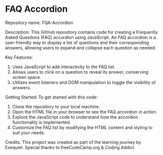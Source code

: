 # FAQ Accordion

Repository name: FQA-Accordion

Description:
This GitHub repository contains code for creating a Frequently Asked Questions (FAQ) accordion using JavaScript. An FAQ accordion is a user-friendly way to display a list of questions and their corresponding answers, allowing users to expand and collapse each question as needed.

Key Features:
1) Uses JavaScript to add interactivity to the FAQ list.
2) Allows users to click on a question to reveal its answer, conserving screen space.
3) Utilizes event listeners and DOM manipulation to toggle the visibility of answers.

Getting Started:
To get started with this code:
1) Clone the repository to your local machine.
2) Open the HTML file in your browser to see the FAQ accordion in action.
3) Explore the JavaScript code to understand how the accordion functionality is implemented.
4) Customize the FAQ list by modifying the HTML content and styling to suit your needs.

Credits:
This project was created as part of the learning journey by Exequiel. Special thanks to freeCodeCamp.org & Coding Addict.
